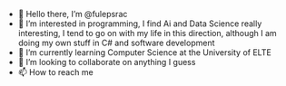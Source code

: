 - 👋 Hello there, I’m @fulepsrac
- 👀 I’m interested in programming, I find Ai and Data Science really interesting, I tend to go on with my life in this direction, although I am doing my own stuff in C# and software development
- 🌱 I’m currently learning Computer Science at the University of ELTE
- 💞️ I’m looking to collaborate on anything I guess
- 📫 How to reach me 

<!---
fulepsrac/fulepsrac is a ✨ special ✨ repository because its `README.md` (this file) appears on your GitHub profile.
You can click the Preview link to take a look at your changes.
--->
